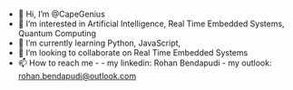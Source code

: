 - 👋 Hi, I’m @CapeGenius
- 👀 I’m interested in Artificial Intelligence, Real Time Embedded Systems, Quantum Computing
- 🌱 I’m currently learning Python, JavaScript, 
- 💞️ I’m looking to collaborate on Real Time Embedded Systems
- 📫 How to reach me -
      - my linkedin: Rohan Bendapudi
      - my outlook: rohan.bendapudi@outlook.com

<!---
CapeGenius/CapeGenius is a ✨ special ✨ repository because its `README.md` (this file) appears on your GitHub profile.
You can click the Preview link to take a look at your changes.
--->
